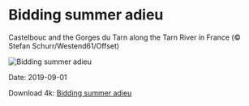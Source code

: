 # Bidding summer adieu

Castelbouc and the Gorges du Tarn along the Tarn River in France (© Stefan Schurr/Westend61/Offset)

![Bidding summer adieu](https://bing.com/th?id=OHR.Castelbouc_EN-US7345047986_UHD.jpg&rf=LaDigue_UHD.jpg&pid=hp&w=1024&h=576)

Date: 2019-09-01

Download 4k: [Bidding summer adieu](https://bing.com/th?id=OHR.Castelbouc_EN-US7345047986_UHD.jpg&rf=LaDigue_UHD.jpg&pid=hp&w=3840&h=2160)

